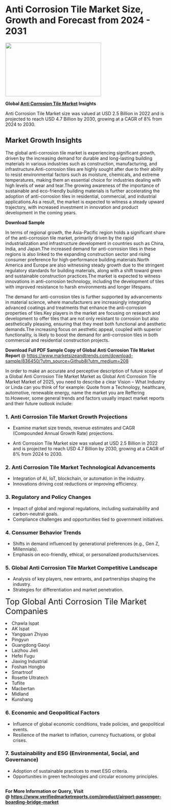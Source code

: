 <H1>Anti Corrosion Tile Market Size, Growth and Forecast from 2024 - 2031</H1><img class="aligncenter size-medium wp-image-584254" src="https://thirdeyenews.in/wp-content/uploads/2024/09/Global-Market-Research-300x168.jpeg" alt="" width="300" height="168" /><p><strong>Global&nbsp;<a href="https://www.marketsizeandtrends.com/download-sample/836450/?utm_source=Github8j?utm_medium=208">Anti Corrosion Tile Market</a> Insights</strong></p><p>Anti Corrosion Tile Market size was valued at USD 2.5 Billion in 2022 and is projected to reach USD 4.7 Billion by 2030, growing at a CAGR of 8% from 2024 to 2030.</p><p><h2>Market Growth Insights</h2> <p>The global anti-corrosion tile market is experiencing significant growth, driven by the increasing demand for durable and long-lasting building materials in various industries such as construction, manufacturing, and infrastructure.Anti-corrosion tiles are highly sought after due to their ability to resist environmental factors such as moisture, chemicals, and extreme temperatures, making them an essential choice for industries dealing with high levels of wear and tear.The growing awareness of the importance of sustainable and eco-friendly building materials is further accelerating the adoption of anti-corrosion tiles in residential, commercial, and industrial applications.As a result, the market is expected to witness a steady upward trajectory, with increased investment in innovation and product development in the coming years.</p> <p><strong>Download Sample</strong></p> <p>In terms of regional growth, the Asia-Pacific region holds a significant share of the anti-corrosion tile market, primarily driven by the rapid industrialization and infrastructure development in countries such as China, India, and Japan.The increased demand for anti-corrosion tiles in these regions is also linked to the expanding construction sector and rising consumer preference for high-performance building materials.North America and Europe are also witnessing steady growth due to the stringent regulatory standards for building materials, along with a shift toward green and sustainable construction practices.The market is expected to witness innovations in anti-corrosion technology, including the development of tiles with improved resistance to harsh environments and longer lifespans.<p>The demand for anti-corrosion tiles is further supported by advancements in material science, where manufacturers are increasingly integrating advanced coatings and treatments that enhance the anti-corrosion properties of tiles.Key players in the market are focusing on research and development to offer tiles that are not only resistant to corrosion but also aesthetically pleasing, ensuring that they meet both functional and aesthetic demands.The increasing focus on aesthetic appeal, coupled with superior functionality, is likely to boost the demand for anti-corrosion tiles in both commercial and residential construction projects.</p> <p><span class=""><strong>Download Full PDF Sample Copy of Global Anti Corrosion Tile Market Report</strong> @ <a href="https://www.marketsizeandtrends.com/download-sample/836450/?utm_source=Github8j?utm_medium=208" target="_blank">https://www.marketsizeandtrends.com/download-sample/836450/?utm_source=Github8j?utm_medium=208</a></span></p><p>In order to make an accurate and perceptive description of future scope of a Global&nbsp;Anti Corrosion Tile Market Market as Global&nbsp;Anti Corrosion Tile Market Market of 2025, you need to describe a clear Vision &ndash; What Industry or Linda can you think of for example: Quote from a Technology, healthcare, automotive, renewable energy, name the market you are Reffering to.However, some general trends and factors usually impact market reports and their future outlook include:</p><h3>1.&nbsp;<strong>Anti Corrosion Tile Market Growth Projections</strong></h3><ul><li>Examine market size trends, revenue estimates and CAGR (Compounded Annual Growth Rate) projections.</li><li><p>Anti Corrosion Tile Market size was valued at USD 2.5 Billion in 2022 and is projected to reach USD 4.7 Billion by 2030, growing at a CAGR of 8% from 2024 to 2030.</p></li></ul><h3>2.&nbsp;<strong>Anti Corrosion Tile Market Technological Advancements</strong></h3><ul><li>Integration of AI, IoT, blockchain, or automation in the industry.</li><li>Innovations driving cost reductions or improving efficiency.</li></ul><h3>3.&nbsp;<strong>Regulatory and Policy Changes</strong></h3><ul><li>Impact of global and regional regulations, including sustainability and carbon-neutral goals.</li><li>Compliance challenges and opportunities tied to government initiatives.</li></ul><h3>4.&nbsp;<strong>Consumer Behavior Trends</strong></h3><ul><li>Shifts in demand influenced by generational preferences (e.g., Gen Z, Millennials).</li><li>Emphasis on eco-friendly, ethical, or personalized products/services.</li></ul><h3>5.&nbsp;<strong>Global Anti Corrosion Tile Market Competitive Landscape</strong></h3><ul><li>Analysis of key players, new entrants, and partnerships shaping the industry.</li><li>Strategies for differentiation and market penetration.</li></ul><p data-pm-slice="1 1 []"><span style="color: inherit; font-family: inherit; font-size: 25px;">Top Global Anti Corrosion Tile Market Companies</span></p><div class="" data-test-id=""><p><li>Chawla Ispat</li><li> AK Ispat</li><li> Yangquan Zhiyao</li><li> Pingyun</li><li> Guangdong Gaoyi</li><li> Laizhou Jieli</li><li> Hefei Fugu</li><li> Jiaxing Industrial</li><li> Foshan Hongbo</li><li> Smartroof</li><li> Rosette Ultratech</li><li> Tuflite</li><li> Macbertan</li><li> Midland</li><li> Kunshang</li></p></div><h3>6.&nbsp;<strong>Economic and Geopolitical Factors</strong></h3><ul><li>Influence of global economic conditions, trade policies, and geopolitical events.</li><li>Resilience of the market to inflation, currency fluctuations, or global crises.</li></ul><h3>7.&nbsp;<strong>Sustainability and ESG (Environmental, Social, and Governance)</strong></h3><ul><li>Adoption of sustainable practices to meet ESG criteria.</li><li>Opportunities in green technologies and circular economy principles.</li></ul><h2><strong style="font-size: 14px;">For More Information or Query, Visit @&nbsp;</strong><a style="background-color: #ffffff; font-size: 14px;" href="https://www.marketsizeandtrends.com/report/anti-corrosion-tile-market/" target="_blank">https://www.verifiedmarketreports.com/product/airport-passenger-boarding-bridge-market</a></h2>